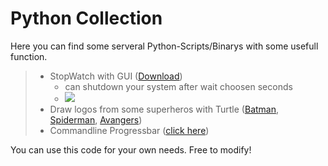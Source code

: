 # Python Collection #

Here you can find some serveral Python-Scripts/Binarys with some usefull function.

> - StopWatch with GUI ([Download](https://github.com/sera619/Collection/releases/tag/v1.0.1))
>   - can shutdown your system after wait choosen seconds
>   - ![](https://github.com/sera619/Python-Collection/blob/master/img/DigitalClock-Screenshot.png?raw=true)
> - Draw logos from some superheros with Turtle ([Batman](https://github.com/sera619/Python-Collection/blob/master/Batman.py), [Spiderman](https://github.com/sera619/Python-Collection/blob/master/Spiderman.py), [Avangers](https://github.com/sera619/Python-Collection/blob/master/Avanger.py))
> - Commandline Progressbar ([click here](https://github.com/sera619/Python-Collection/blob/master/progress.py))

You can use this code for your own needs. Free to modify!
